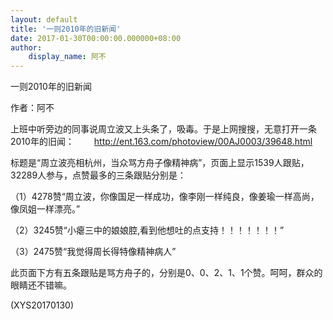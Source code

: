 ```yaml
---
layout: default
title: '一则2010年的旧新闻'
date: 2017-01-30T00:00:00.000000+08:00
author:
    display_name: 阿不
---
```


一则2010年的旧新闻

作者：阿不

上班中听旁边的同事说周立波又上头条了，吸毒。于是上网搜搜，无意打开一条2010年的旧闻： 　　http://ent.163.com/photoview/00AJ0003/39648.html

标题是“周立波亮相杭州，当众骂方舟子像精神病”，页面上显示1539人跟贴，32289人参与，点赞最多的三条跟贴分别是：

（1）4278赞“周立波，你像国足一样成功，像李刚一样纯良，像姜瑜一样高尚，像凤姐一样漂亮。”

（2）3245赞“小瘪三中的娘娘腔,看到他想吐的点支持！！！！！！！”

（3）2475赞“我觉得周长得特像精神病人”

此页面下方有五条跟贴是骂方舟子的，分别是0、0、2、1、1个赞。呵呵，群众的眼睛还不错嘛。

(XYS20170130)

